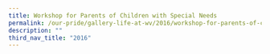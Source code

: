 ```yaml
---
title: Workshop for Parents of Children with Special Needs
permalink: /our-pride/gallery-life-at-wv/2016/workshop-for-parents-of-children-with-special-needs/
description: ""
third_nav_title: "2016"
---
```

